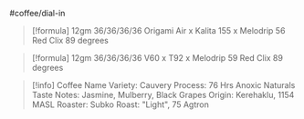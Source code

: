 #coffee/dial-in 

> [!formula] 
> 12gm
> 36/36/36/36
> Origami Air x Kalita 155 x Melodrip
> 56 Red Clix
> 89 degrees

> [!formula] 
> 12gm
> 36/36/36/36
> V60 x T92 x Melodrip
> 59 Red Clix
> 89 degrees
> 

> [!info] Coffee Name
> Variety: Cauvery 
> Process: 76 Hrs Anoxic Naturals
> Taste Notes: Jasmine, Mulberry, Black Grapes
> Origin: Kerehaklu, 1154 MASL
> Roaster: Subko
> Roast: "Light", 75 Agtron

